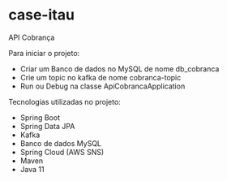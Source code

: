# case-itau
API Cobrança

Para iniciar o projeto:
- Criar um Banco de dados no MySQL de nome db_cobranca
- Crie um topic no kafka de nome cobranca-topic
- Run ou Debug na classe ApiCobrancaApplication

Tecnologias utilizadas no projeto:
- Spring Boot
- Spring Data JPA
- Kafka
- Banco de dados MySQL
- Spring Cloud (AWS SNS)
- Maven
- Java 11

